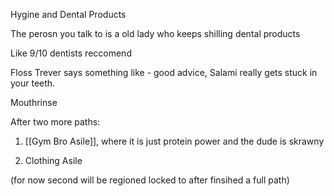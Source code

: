 
Hygine and Dental Products

The perosn you talk to is a old lady who keeps shilling dental products

Like 9/10 dentists reccomend

Floss
Trever says something like - good advice, Salami really gets stuck in your teeth.

Mouthrinse

After two more paths:

1. [[Gym Bro Asile]], where it is just protein power and the dude is skrawny

2. Clothing Asile



(for now second will be regioned locked to after finsihed a full path)

